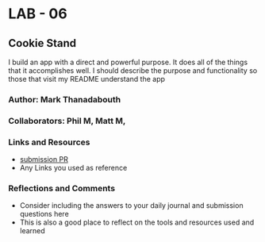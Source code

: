 # LAB - 06

## Cookie Stand

I build an app with a direct and powerful purpose. It does all of the things that it accomplishes well. I should describe the purpose and functionality so those that visit my README understand the app

### Author: Mark Thanadabouth

### Collaborators: Phil M, Matt M,

### Links and Resources
* [submission PR](http://xyz.com)
* Any Links you used as reference

### Reflections and Comments
* Consider including the answers to your daily journal and submission questions here
* This is also a good place to reflect on the tools and resources used and learned
